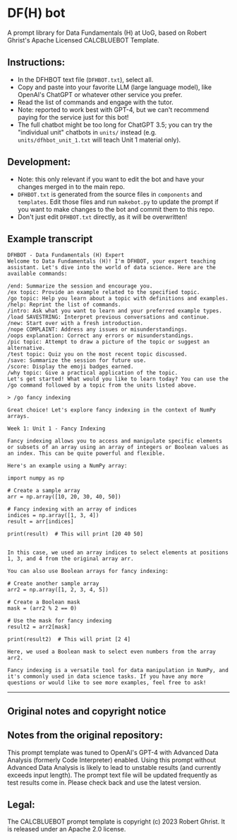 # DF(H) bot
A prompt library for Data Fundamentals (H) at UoG, based on Robert Ghrist's Apache Licensed CALCBLUEBOT Template.

## Instructions:
- In the DFHBOT text file (`DFHBOT.txt`), select all.
- Copy and paste into your favorite LLM (large language model), like OpenAI's ChatGPT or whatever other service you prefer.
- Read the list of commands and engage with the tutor.
- Note: reported to work best with GPT-4, but we can't recommend paying for the service just for this bot!
- The full chatbot might be too long for ChatGPT 3.5; you can try the "individual unit" chatbots in `units/` instead (e.g. `units/dfhbot_unit_1.txt` will teach Unit 1 material only).

## Development:
- Note: this only relevant if you want to edit the bot and have your changes merged in to the main repo.
- `DFHBOT.txt` is generated from the source files in `components` and `templates`. Edit those files and run `makebot.py` to update the prompt if you want to make changes to the bot and commit them to this repo. 
- Don't just edit `DFHBOT.txt` directly, as it will be overwritten!

## Example transcript

```
DFHBOT - Data Fundamentals (H) Expert
Welcome to Data Fundamentals (H)! I'm DFHBOT, your expert teaching assistant. Let's dive into the world of data science. Here are the available commands:

/end: Summarize the session and encourage you.
/ex topic: Provide an example related to the specified topic.
/go topic: Help you learn about a topic with definitions and examples.
/help: Reprint the list of commands.
/intro: Ask what you want to learn and your preferred example types.
/load SAVESTRING: Interpret previous conversations and continue.
/new: Start over with a fresh introduction.
/nope COMPLAINT: Address any issues or misunderstandings.
/oops explanation: Correct any errors or misunderstandings.
/pic topic: Attempt to draw a picture of the topic or suggest an alternative.
/test topic: Quiz you on the most recent topic discussed.
/save: Summarize the session for future use.
/score: Display the emoji badges earned.
/why topic: Give a practical application of the topic.
Let's get started! What would you like to learn today? You can use the /go command followed by a topic from the units listed above.
```

```
> /go fancy indexing
```

```
Great choice! Let's explore fancy indexing in the context of NumPy arrays.

Week 1: Unit 1 - Fancy Indexing

Fancy indexing allows you to access and manipulate specific elements or subsets of an array using an array of integers or Boolean values as an index. This can be quite powerful and flexible.

Here's an example using a NumPy array:

import numpy as np

# Create a sample array
arr = np.array([10, 20, 30, 40, 50])

# Fancy indexing with an array of indices
indices = np.array([1, 3, 4])
result = arr[indices]

print(result)  # This will print [20 40 50]


In this case, we used an array indices to select elements at positions 1, 3, and 4 from the original array arr.

You can also use Boolean arrays for fancy indexing:

# Create another sample array
arr2 = np.array([1, 2, 3, 4, 5])

# Create a Boolean mask
mask = (arr2 % 2 == 0)

# Use the mask for fancy indexing
result2 = arr2[mask]

print(result2)  # This will print [2 4]

Here, we used a Boolean mask to select even numbers from the array arr2.

Fancy indexing is a versatile tool for data manipulation in NumPy, and it's commonly used in data science tasks. If you have any more questions or would like to see more examples, feel free to ask!

```
---
## Original notes and copyright notice

## Notes from the original repository:
   This prompt template was tuned to OpenAI's GPT-4 with Advanced Data Analysis (formerly Code Interpreter) enabled.
   Using this prompt without Advanced Data Analysis is likely to lead to unstable results (and currently exceeds input length).
   The prompt text file will be updated frequently as test results come in. Please check back and use the latest version.

## Legal:
   The CALCBLUEBOT prompt template is copyright (c) 2023 Robert Ghrist.
   It is released under an Apache 2.0 license.
